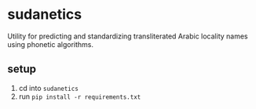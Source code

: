 # sudanetics
Utility for predicting and standardizing transliterated Arabic locality names using phonetic algorithms.


## setup
1. cd into `sudanetics`
2. run `pip install -r requirements.txt`
